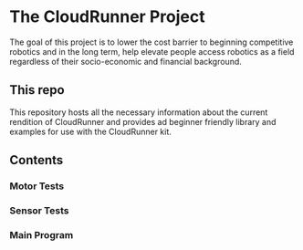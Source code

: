 # The CloudRunner Project
The goal of this project is to lower the cost barrier to beginning competitive robotics
and in the long term, help elevate people access robotics as a field regardless of their
socio-economic and financial background.

## This repo
This repository hosts all the necessary information about the current rendition of CloudRunner and provides ad 
beginner friendly library and examples for use with the CloudRunner kit. 

## Contents

### Motor Tests

### Sensor Tests

### Main Program
